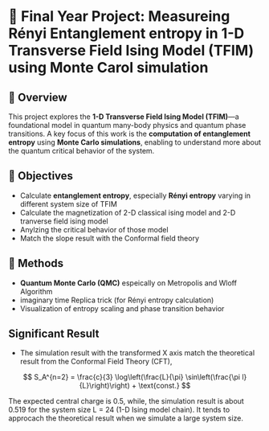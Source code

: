 
# 📘 Final Year Project: Measureing Rényi Entanglement entropy in 1-D Transverse Field Ising Model (TFIM) using Monte Carol simulation 

## 🔬 Overview

This project explores the **1-D Transverse Field Ising Model (TFIM)**—a foundational model in quantum many-body physics and quantum phase transitions. A key focus of this work is the **computation of entanglement entropy** using **Monte Carlo simulations**, enabling to understand more about the quantum critical behavior of the system.

## 🎯 Objectives

- Calculate **entanglement entropy**, especially **Rényi entropy** varying in different system size of TFIM
- Calculate the magnetization of 2-D classical ising model and 2-D tranverse field ising model
- Anylzing the critical behavior of those model
- Match the slope result with the Conformal field theory

## 🧮 Methods
- **Quantum Monte Carlo (QMC)** espeically on Metropolis and Wloff Algorithm
- imaginary time Replica trick (for Rényi entropy calculation)
- Visualization of entropy scaling and phase transition behavior

## Significant Result
- The simulation result with the transformed X axis match the theoretical result from the Conformal Field Theory (CFT), 
<p align="center">
  $$
  S_A^{n=2} = \frac{c}{3} \log\left(\frac{L}{\pi} \sin\left(\frac{\pi l}{L}\right)\right) + \text{const.}
  $$
</p>
The expected central charge is 0.5, while, the simulation result is about 0.519 for the system size L = 24 (1-D Ising model chain). It tends to approcach the theoretical result when we simulate a large system size. 
